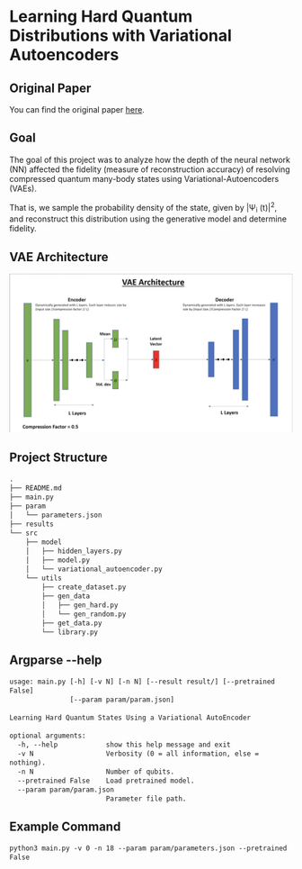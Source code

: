 # Learning Hard Quantum Distributions with Variational Autoencoders

## Original Paper

You can find the original paper [here](https://www.nature.com/articles/s41534-018-0077-z).

## Goal

The goal of this project was to analyze how the depth of the neural network (NN) affected the fidelity (measure of
reconstruction accuracy) of resolving compressed quantum many-body states using Variational-Autoencoders (VAEs).

That is, we sample the probability density of the state, given by |Ψ<sub>i</sub> (t)|<sup>2</sup>, and reconstruct this
distribution using the generative model and determine fidelity.

## VAE Architecture

![VAE Architecture](VAE-Architecture.png)

## Project Structure

```
.
├── README.md
├── main.py
├── param
│   └── parameters.json
├── results
└── src
    ├── model
    │   ├── hidden_layers.py
    │   ├── model.py
    │   └── variational_autoencoder.py
    └── utils
        ├── create_dataset.py
        ├── gen_data
        │   ├── gen_hard.py
        │   └── gen_random.py
        ├── get_data.py
        └── library.py
```

## Argparse --help

```
usage: main.py [-h] [-v N] [-n N] [--result result/] [--pretrained False]
               [--param param/param.json]

Learning Hard Quantum States Using a Variational AutoEncoder

optional arguments:
  -h, --help            show this help message and exit
  -v N                  Verbosity (0 = all information, else = nothing).
  -n N                  Number of qubits.
  --pretrained False    Load pretrained model.
  --param param/param.json
                        Parameter file path.
```

## Example Command

```
python3 main.py -v 0 -n 18 --param param/parameters.json --pretrained False
```
